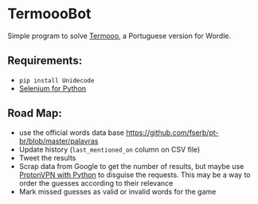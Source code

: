 # TermoooBot

Simple program to solve [Termooo](https://newsbeezer.com/portugaleng/wordle-becomes-viral-and-there-is-already-a-portuguese-version-term-ooo/), a Portuguese version for Wordle.

Requirements: 
----------
+ `pip install Unidecode`
+ [Selenium for Python](https://selenium-python.readthedocs.io/)

Road Map:
-------
+ use the official words data base https://github.com/fserb/pt-br/blob/master/palavras
+ Update history (`last_mentioned_on` column on CSV file)
+ Tweet the results
+ Scrap data from Google to get the number of results, but maybe use [ProtonVPN with Python](https://pypi.org/project/protonvpn-cli/) to disguise the requests. This may be a way to order the guesses according to their relevance
+ Mark missed guesses as valid or invalid words for the game
